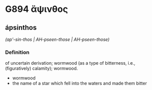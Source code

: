 # G894 ἄψινθος

## ápsinthos

_(ap'-sin-thos | AH-pseen-those | AH-pseen-those)_

### Definition

of uncertain derivation; wormwood (as a type of bitterness, i.e., (figuratively) calamity); wormwood.

- wormwood
- the name of a star which fell into the waters and made them bitter

